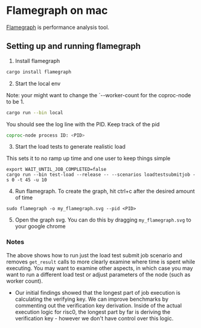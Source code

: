 # Flamegraph on mac

[Flamegraph](https://github.com/flamegraph-rs/flamegraph?tab=readme-ov-file) is performance analysis tool.

## Setting up and running flamegraph
1. Install  flamegraph

```sh
cargo install flamegraph
```

2. Start the local env

Note: your might want to change the `--worker-count for the coproc-node to be 1.

```sh
cargo run --bin local
```

You should see the log line with the PID. Keep track of the pid

```sh
coproc-node process ID: <PID>
```

3. Start the load tests to generate realistic load

This sets it to no ramp up time and one user to keep things simple
```
export WAIT_UNTIL_JOB_COMPLETED=false
cargo run --bin test-load --release -- --scenarios loadtestsubmitjob -s 0 -t 45 -u 10
```

4. Run flamegraph. To create the graph, hit ctrl+c after the desired amount of time

```
sudo flamegraph -o my_flamegraph.svg --pid <PID>
```

5. Open the graph svg. You can do this by dragging `my_flamegraph.svg` to your google chrome

### Notes

The above shows how to run just the load test submit job scenario and removes `get_result` calls to more clearly examine where time is spent while executing. You may want to examine other aspects, in which case you may want to run a different load test or adjust parameters of the node (such as worker count).

- Our initial findings showed that the longest part of job execution is calculating the verifying key. We can improve benchmarks by commenting out the verification key derivation. Inside of the actual execution logic for risc0, the longest part by far is deriving the verification key - however we don't have control over this logic.
